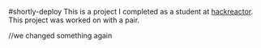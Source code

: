 #shortly-deploy
This is a project I completed as a student at [hackreactor](http://hackreactor.com). This project was worked on with a pair.

//we changed something again